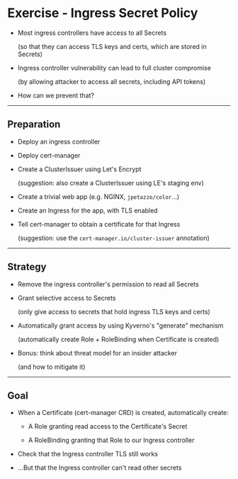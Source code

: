 # Exercise - Ingress Secret Policy

- Most ingress controllers have access to all Secrets

  (so that they can access TLS keys and certs, which are stored in Secrets)

- Ingress controller vulnerability can lead to full cluster compromise

  (by allowing attacker to access all secrets, including API tokens)

- How can we prevent that?

---

## Preparation

- Deploy an ingress controller

- Deploy cert-manager

- Create a ClusterIssuer using Let's Encrypt

  (suggestion: also create a ClusterIssuer using LE's staging env)

- Create a trivial web app (e.g. NGINX, `jpetazzo/color`...)

- Create an Ingress for the app, with TLS enabled

- Tell cert-manager to obtain a certificate for that Ingress

  (suggestion: use the `cert-manager.io/cluster-issuer` annotation)

---

## Strategy

- Remove the ingress controller's permission to read all Secrets

- Grant selective access to Secrets

  (only give access to secrets that hold ingress TLS keys and certs)

- Automatically grant access by using Kyverno's "generate" mechanism

  (automatically create Role + RoleBinding when Certificate is created)

- Bonus: think about threat model for an insider attacker

  (and how to mitigate it)

---

## Goal

- When a Certificate (cert-manager CRD) is created, automatically create:

  - A Role granting read access to the Certificate's Secret

  - A RoleBinding granting that Role to our Ingress controller

- Check that the Ingress controller TLS still works

- ...But that the Ingress controller can't read other secrets

